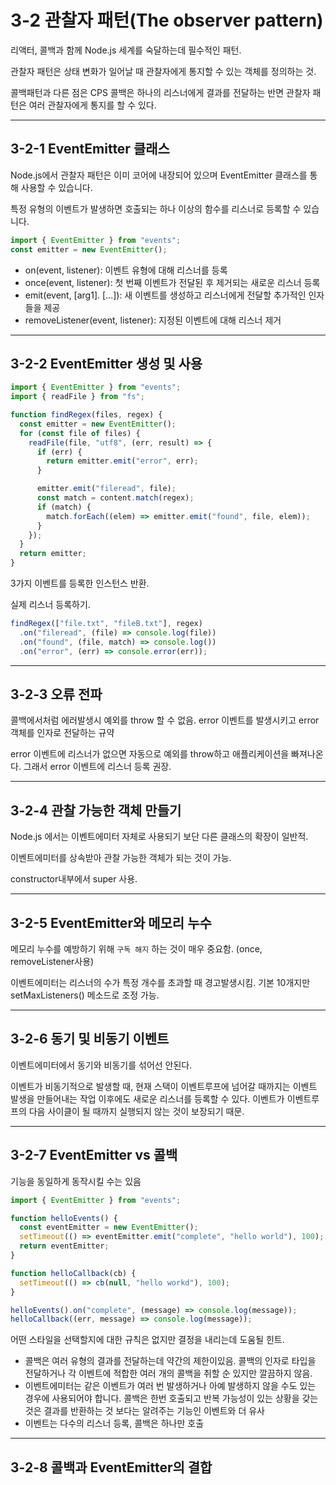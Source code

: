 # 3-2 관찰자 패턴(The observer pattern)

리액터, 콜백과 함께 Node.js 세계를 숙달하는데 필수적인 패턴.

관찰자 패턴은 상태 변화가 일어날 때 관찰자에게 통지할 수 있는 객체를 정의하는 것.

콜백패턴과 다른 점은 CPS 콜백은 하나의 리스너에게 결과를 전달하는 반면 관찰자 패턴은 여러 관찰자에게 통지를 할 수 있다.

---

## 3-2-1 EventEmitter 클래스

Node.js에서 관찰자 패턴은 이미 코어에 내장되어 있으며 EventEmitter 클래스를 통해 사용할 수 있습니다.

특정 유형의 이벤트가 발생하면 호출되는 하나 이상의 함수를 리스너로 등록할 수 있습니다.

```js
import { EventEmitter } from "events";
const emitter = new EventEmitter();
```

- on(event, listener): 이벤트 유형에 대해 리스너를 등록
- once(event, listener): 첫 번째 이벤트가 전달된 후 제거되는 새로운 리스너 등록
- emit(event, [arg1]. [...]): 새 이벤트를 생성하고 리스너에게 전달할 추가적인 인자들을 제공
- removeListener(event, listener): 지정된 이벤트에 대해 리스너 제거

---

## 3-2-2 EventEmitter 생성 및 사용

```js
import { EventEmitter } from "events";
import { readFile } from "fs";

function findRegex(files, regex) {
  const emitter = new EventEmitter();
  for (const file of files) {
    readFile(file, "utf8", (err, result) => {
      if (err) {
        return emitter.emit("error", err);
      }

      emitter.emit("fileread", file);
      const match = content.match(regex);
      if (match) {
        match.forEach((elem) => emitter.emit("found", file, elem));
      }
    });
  }
  return emitter;
}
```

3가지 이벤트를 등록한 인스턴스 반환.

실제 리스너 등록하기.

```js
findRegex(["file.txt", "fileB.txt"], regex)
  .on("fileread", (file) => console.log(file))
  .on("found", (file, match) => console.log())
  .on("error", (err) => console.error(err));
```

---

## 3-2-3 오류 전파

콜백에서처럼 에러발생시 예외를 throw 할 수 없음.
error 이벤트를 발생시키고 error 객체를 인자로 전달하는 규약

error 이벤트에 리스너가 없으면 자동으로 예외를 throw하고 애플리케이션을 빠져나온다.
그래서 error 이벤트에 리스너 등록 권장.

---

## 3-2-4 관찰 가능한 객체 만들기

Node.js 에서는 이벤트에미터 자체로 사용되기 보단 다른 클래스의 확장이 일반적.

이벤트에미터를 상속받아 관찰 가능한 객체가 되는 것이 가능.

constructor내부에서 super 사용.

---

## 3-2-5 EventEmitter와 메모리 누수

메모리 누수를 예방하기 위해 `구독 해지` 하는 것이 매우 중요함. (once, removeListener사용)

이벤트에미터는 리스너의 수가 특정 개수를 초과할 때 경고발생시킴.
기본 10개지만 setMaxListeners() 메소드로 조정 가능.

---

## 3-2-6 동기 및 비동기 이벤트

이벤트에미터에서 동기와 비동기를 섞어선 안된다.

이벤트가 비동기적으로 발생할 때, 현재 스택이 이벤트루프에 넘어갈 때까지는
이벤트 발생을 만들어내는 작업 이후에도 새로운 리스너를 등록할 수 있다.
이벤트가 이벤트루프의 다음 사이클이 될 때까지 실행되지 않는 것이 보장되기 때문.

---

## 3-2-7 EventEmitter vs 콜백

기능을 동일하게 동작시킬 수는 있음

```js
import { EventEmitter } from "events";

function helloEvents() {
  const eventEmitter = new EventEmitter();
  setTimeout(() => eventEmitter.emit("complete", "hello world"), 100);
  return eventEmitter;
}

function helloCallback(cb) {
  setTimeout(() => cb(null, "hello workd"), 100);
}

helloEvents().on("complete", (message) => console.log(message));
helloCallback((err, message) => console.log(message));
```

어떤 스타일을 선택할지에 대한 규칙은 없지만 결정을 내리는데 도움될 힌트.

- 콜백은 여러 유형의 결과를 전달하는데 약간의 제한이있음. 콜백의 인자로 타입을 전달하거나 각 이벤트에 적합한 여러 개의 콜백을 취할 순 있지만 깔끔하지 않음.
- 이벤트에미터는 같은 이벤트가 여러 번 발생하거나 아예 발생하지 않을 수도 있는 경우에 사용되어야 합니다. 콜백은 한번 호출되고 반복 가능성이 있는 상황을 갖는 것은 결과를 반환하는 것 보다는 알려주는 기능인 이벤트와 더 유사
- 이벤트는 다수의 리스너 등록, 콜백은 하나만 호출

---

## 3-2-8 콜백과 EventEmitter의 결합

